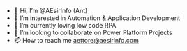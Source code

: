 - 👋 Hi, I’m @AEsirInfo (Ant)
- 👀 I’m interested in Automation & Application Development
- 🌱 I’m currently loving low code RPA 
- 💞️ I’m looking to collaborate on Power Platform Projects
- 📫 How to reach me aettore@aesirinfo.com 

<!---
AEsirInfo/AEsirInfo is a ✨ special ✨ repository because its `README.md` (this file) appears on your GitHub profile.
You can click the Preview link to take a look at your changes.
--->

